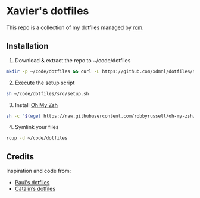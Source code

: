 # Xavier's dotfiles

This repo is a collection of my dotfiles managed by [rcm](https://github.com/thoughtbot/rcm).

## Installation

1. Download & extract the repo to ~/code/dotfiles
```bash
mkdir -p ~/code/dotfiles && curl -L https://github.com/xdmnl/dotfiles/tarball/master | tar -xzv --strip-components=1 -C ~/code/dotfiles
```
2. Execute the setup script
```bash
sh ~/code/dotfiles/src/setup.sh
```
3. Install [Oh My Zsh](https://ohmyz.sh/)
```bash
sh -c "$(wget https://raw.githubusercontent.com/robbyrussell/oh-my-zsh/master/tools/install.sh -O -)"
```
4. Symlink your files
```bash
rcup -d ~/code/dotfiles
```

## Credits

Inspiration and code from:
* [Paul's dotfiles](https://github.com/paulirish/dotfiles)
* [Cătălin’s dotfiles](https://github.com/alrra/dotfiles)
